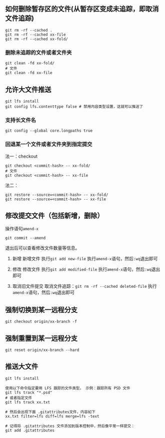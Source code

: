 ## 如何删除暂存区的文件(从暂存区变成未追踪，即取消文件追踪)

```git
git rm -rf --cached .
git rm -rf --cached xx-file
git rm -rf --cached xx-fold/
```



### 删除未追踪的文件或者文件夹

    git clean -fd xx-fold/
    # 文件
    git clean -fd xx-file



## 允许大文件推送

```git
git lfs install
git config lfs.contenttype false # 禁用内容类型设置，这就可以推送了
```



### 支持长文件名

```git
git config --global core.longpaths true
```



### 回退某一个文件或者文件夹到指定提交

法一：checkout

```git
git checkout <commit-hash> -- xx-fold/
# 文件
git checkout <commit-hash> -- xx-file
```

法二：

```git
git restore --source=<commit-hash> -- xx-fold/
git restore --source=<commit-hash> -- xx-file
```



## 修改提交文件（包括新增，删除）

操作语句`amend-x`

```git
git commit --amend
```

退出后可以查看修改文件数量等信息。

1. 新增
   新增文件
   执行`git add new-file`
   执行`amend-x`语句，然后`:wq`退出即可

2. 修改
   修改文件
   执行`git add modified-file`
   执行`amend-x`语句，然后`:wq`退出即可

3. 取消旧文件提交
   取消文件追踪：`git rm -rf --cached deleted-file`
   执行`amend-x`语句，然后`:wq`退出即可
   
   

## 强制切换到某一远程分支

```git
git checkout origin/xx-branch -f
```



## 强制重置到某一远程分支

```git
git reset origin/xx-branch --hard
```

## 推送大文件

```
git lfs install
```

```
使用以下命令指定要用 LFS 跟踪的文件类型。 示例：跟踪所有 PSD 文件
git lfs track "*.psd" 
# 或者指定文件
git lfs track xx.txt

# 然后会出现下面 .gitattributes文件，内容如下
xx.txt filter=lfs diff=lfs merge=lfs -text
```

```
# 记得将 .gitattributes 文件添加到版本控制中，然后像平常一样提交：
git add .gitattributes
```


